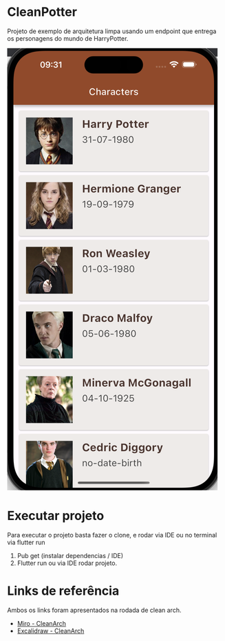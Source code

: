 # CleanPotter

Projeto de exemplo de arquitetura limpa usando um endpoint que entrega os personagens do mundo de HarryPotter.

<img src="example.png" alt="potter clean" height="50%"/>

# Executar projeto

Para executar o projeto basta fazer o clone, e rodar via IDE ou no terminal via flutter run

1. Pub get (instalar dependencias / IDE)
2. Flutter run ou via IDE rodar projeto.

# Links de referência

Ambos os links foram apresentados na rodada de clean arch.

- [Miro - CleanArch](https://miro.com/app/board/o9J_lIZTxDs=/?share_link_id=704438362778)
- [Excalidraw - CleanArch](https://excalidraw.com/#json=-fg2k2yNZeeUAxJkrYVB5,KdS4HmuhkNK04eQd-9vdpA)
